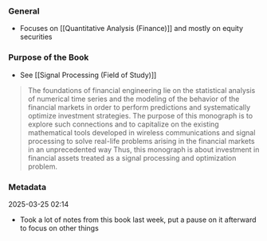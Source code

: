 ### General
- Focuses on [[Quantitative Analysis (Finance)]] and mostly on equity securities

### Purpose of the Book
- See [[Signal Processing (Field of Study)]]
 >The foundations of financial engineering lie on the statistical analysis of numerical time series and the modeling of the behavior of the financial markets in order to perform predictions and systematically optimize investment strategies. The purpose of this monograph is to explore such connections and to capitalize on the existing mathematical tools developed in wireless communications and signal processing to solve real-life problems arising in the financial markets in an unprecedented way
> Thus, this monograph is about investment in financial assets treated
 as a signal processing and optimization problem.

### Metadata
2025-03-25 02:14
- Took a lot of notes from this book last week, put a pause on it afterward to focus on other things
